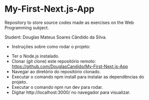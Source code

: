 # My-First-Next.js-App
Repository to store source codes made as exercises on the Web Programming subject.

Student: Douglas Mateus Soares Cândido da Silva.

* Instruções sobre como rodar o projeto:

- Ter o Node.js instalado.
- Clonar (git clone) este repositório remoto: https://github.com/DouglasCandido/My-First-Next.js-App
- Navegar ao diretório do repositório clonado.
- Executar o comando npm install para instalar as dependências do projeto.
- Executar o comando npm run dev para rodar.
- Digitar http://localhost:3000/ no navegador para visualizar.
